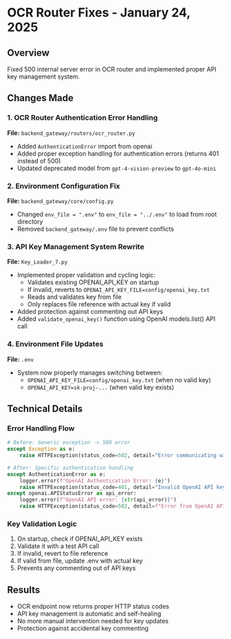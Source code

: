 # OCR Router Fixes - January 24, 2025

## Overview
Fixed 500 internal server error in OCR router and implemented proper API key management system.

## Changes Made

### 1. OCR Router Authentication Error Handling
**File:** `backend_gateway/routers/ocr_router.py`
- Added `AuthenticationError` import from openai
- Added proper exception handling for authentication errors (returns 401 instead of 500)
- Updated deprecated model from `gpt-4-vision-preview` to `gpt-4o-mini`

### 2. Environment Configuration Fix
**File:** `backend_gateway/core/config.py`
- Changed `env_file = ".env"` to `env_file = "../.env"` to load from root directory
- Removed `backend_gateway/.env` file to prevent conflicts

### 3. API Key Management System Rewrite
**File:** `Key_Loader_7.py`
- Implemented proper validation and cycling logic:
  - Validates existing OPENAI_API_KEY on startup
  - If invalid, reverts to `OPENAI_API_KEY_FILE=config/openai_key.txt`
  - Reads and validates key from file
  - Only replaces file reference with actual key if valid
- Added protection against commenting out API keys
- Added `validate_openai_key()` function using OpenAI models.list() API call

### 4. Environment File Updates
**File:** `.env`
- System now properly manages switching between:
  - `OPENAI_API_KEY_FILE=config/openai_key.txt` (when no valid key)
  - `OPENAI_API_KEY=sk-proj-...` (when valid key exists)

## Technical Details

### Error Handling Flow
```python
# Before: Generic exception -> 500 error
except Exception as e:
    raise HTTPException(status_code=502, detail="Error communicating with OpenAI Vision API")

# After: Specific authentication handling
except AuthenticationError as e:
    logger.error(f"OpenAI Authentication Error: {e}")
    raise HTTPException(status_code=401, detail="Invalid OpenAI API key. Please check your configuration.")
except openai.APIStatusError as api_error:
    logger.error(f"OpenAI API error: {str(api_error)}")
    raise HTTPException(status_code=502, detail=f"Error from OpenAI API: {str(api_error)}")
```

### Key Validation Logic
1. On startup, check if OPENAI_API_KEY exists
2. Validate it with a test API call
3. If invalid, revert to file reference
4. If valid from file, update .env with actual key
5. Prevents any commenting out of API keys

## Results
- OCR endpoint now returns proper HTTP status codes
- API key management is automatic and self-healing
- No more manual intervention needed for key updates
- Protection against accidental key commenting